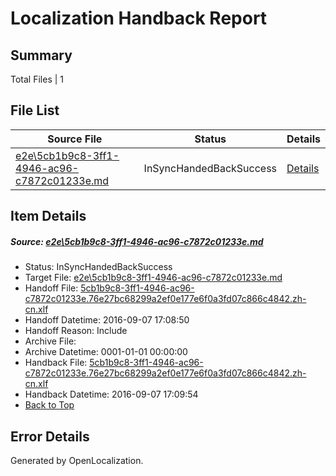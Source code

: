 # <a name='report-top'></a> Localization Handback Report

## Summary
 Total Files | 1

## File List
 Source File | Status | Details 
 ----------- | ------ | ------- 
 [e2e\5cb1b9c8-3ff1-4946-ac96-c7872c01233e.md](https://github.com/OpenLocalizationTestOrg/ol-test0/blob/8867d1f6bb3a8d117ca0ff68d5d72d53eb6ffedb/e2e/5cb1b9c8-3ff1-4946-ac96-c7872c01233e.md) | InSyncHandedBackSuccess | [Details](#0bc622ca845796bd889818b8a3b4647a4f8a927c3)

## Item Details
##### <a name='0bc622ca845796bd889818b8a3b4647a4f8a927c3'></a> Source: [e2e\5cb1b9c8-3ff1-4946-ac96-c7872c01233e.md](https://github.com/OpenLocalizationTestOrg/ol-test0/blob/8867d1f6bb3a8d117ca0ff68d5d72d53eb6ffedb/e2e/5cb1b9c8-3ff1-4946-ac96-c7872c01233e.md)
* Status: InSyncHandedBackSuccess
* Target File: [e2e\5cb1b9c8-3ff1-4946-ac96-c7872c01233e.md](https://github.com/OpenLocalizationTestOrg/ol-test0-zhcn/blob/fa009e22b3b1fad0a047adafbd0eb1157808c4c6/e2e/5cb1b9c8-3ff1-4946-ac96-c7872c01233e.md)
* Handoff File: [5cb1b9c8-3ff1-4946-ac96-c7872c01233e.76e27bc68299a2ef0e177e6f0a3fd07c866c4842.zh-cn.xlf](https://github.com/OpenLocalizationTestOrg/ol-test0-handoff/blob/208cf7c41ad94cd5f18050f26aab2229be110eec/ol-handoff/OpenLocalizationTestOrg/ol-test0-zhcn/ci/ht/5cb1b9c8-3ff1-4946-ac96-c7872c01233e.76e27bc68299a2ef0e177e6f0a3fd07c866c4842.zh-cn.xlf)
* Handoff Datetime: 2016-09-07 17:08:50
* Handoff Reason: Include
* Archive File: 
* Archive Datetime: 0001-01-01 00:00:00
* Handback File: [5cb1b9c8-3ff1-4946-ac96-c7872c01233e.76e27bc68299a2ef0e177e6f0a3fd07c866c4842.zh-cn.xlf](https://github.com/OpenLocalizationTestOrg/ol-test0-handback/blob/d419aa6e0abcfbda2772d6c3dfcf52c01747e81a/ol-handback/OpenLocalizationTestOrg/ol-test0-zhcn/ci/ht/5cb1b9c8-3ff1-4946-ac96-c7872c01233e.76e27bc68299a2ef0e177e6f0a3fd07c866c4842.zh-cn.xlf)
* Handback Datetime: 2016-09-07 17:09:54
* [Back to Top](#report-top)


## Error Details

Generated by OpenLocalization.
